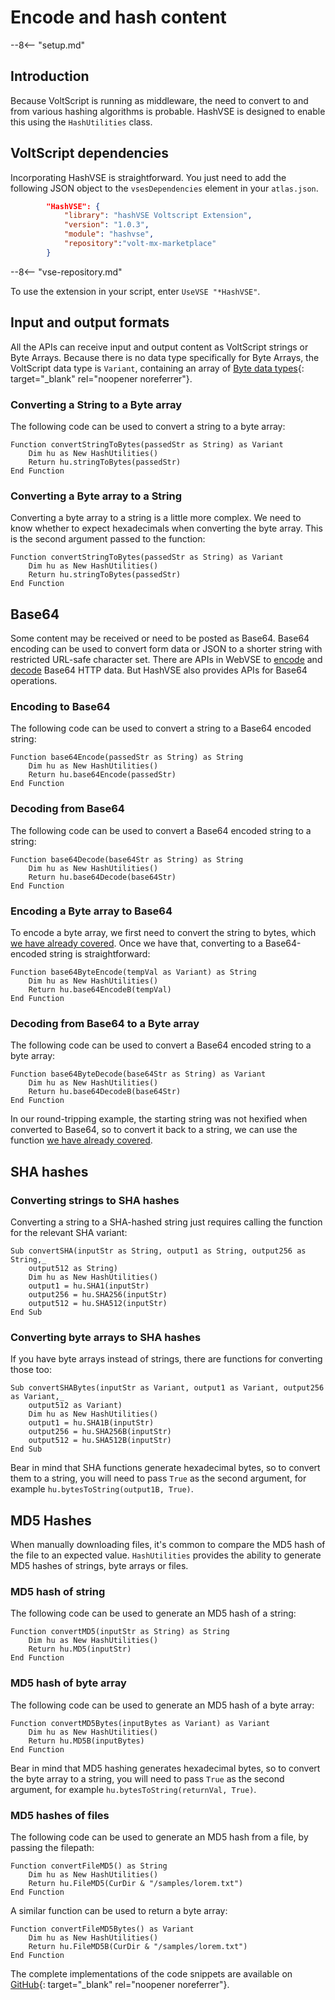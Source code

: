 # Encode and hash content

--8<-- "setup.md"

## Introduction

Because VoltScript is running as middleware, the need to convert to and from various hashing algorithms is probable. HashVSE is designed to enable this using the `HashUtilities` class.

## VoltScript dependencies

Incorporating HashVSE is straightforward. You just need to add the following JSON object to the `vsesDependencies` element in your `atlas.json`.

```json
        "HashVSE": {
            "library": "hashVSE Voltscript Extension",
            "version": "1.0.3",
            "module": "hashvse",
            "repository":"volt-mx-marketplace"
        }
```

--8<-- "vse-repository.md"

To use the extension in your script, enter `UseVSE "*HashVSE"`.

## Input and output formats

All the APIs can receive input and output content as VoltScript strings or Byte Arrays. Because there is no data type specifically for Byte Arrays, the VoltScript data type is `Variant`, containing an array of [Byte data types](https://help.hcltechsw.com/dom_designer/12.0.2/basic/LSAZ_BYTE_DATA_TYPE.html){: target="_blank" rel="noopener noreferrer"}.

### Converting a String to a Byte array

The following code can be used to convert a string to a byte array:

``` voltscript
Function convertStringToBytes(passedStr as String) as Variant
    Dim hu as New HashUtilities()
    Return hu.stringToBytes(passedStr)
End Function
```

### Converting a Byte array to a String

Converting a byte array to a string is a little more complex. We need to know whether to expect hexadecimals when converting the byte array. This is the second argument passed to the function:

``` voltscript
Function convertStringToBytes(passedStr as String) as Variant
    Dim hu as New HashUtilities()
    Return hu.stringToBytes(passedStr)
End Function
```

## Base64

Some content may be received or need to be posted as Base64. Base64 encoding can be used to convert form data or JSON to a shorter string with restricted URL-safe character set. There are APIs in WebVSE to [encode](./web.md#encode-body-content) and [decode](./web.md#decode-and-request-body-content) Base64 HTTP data. But HashVSE also provides APIs for Base64 operations.

### Encoding to Base64

The following code can be used to convert a string to a Base64 encoded string:

``` voltscript
Function base64Encode(passedStr as String) as String
    Dim hu as New HashUtilities()
    Return hu.base64Encode(passedStr)
End Function
```

### Decoding from Base64

The following code can be used to convert a Base64 encoded string to a string:

``` voltscript
Function base64Decode(base64Str as String) as String
    Dim hu as New HashUtilities()
    Return hu.base64Decode(base64Str)
End Function
```

### Encoding a Byte array to Base64

To encode a byte array, we first need to convert the string to bytes, which [we have already covered](#converting-a-string-to-a-byte-array). Once we have that, converting to a Base64-encoded string is straightforward:

``` voltscript
Function base64ByteEncode(tempVal as Variant) as String
    Dim hu as New HashUtilities()
    Return hu.base64EncodeB(tempVal)
End Function
```

### Decoding from Base64 to a Byte array

The following code can be used to convert a Base64 encoded string to a byte array:

``` voltscript
Function base64ByteDecode(base64Str as String) as Variant
    Dim hu as New HashUtilities()
    Return hu.base64DecodeB(base64Str)
End Function
```

In our round-tripping example, the starting string was not hexified when converted to Base64, so to convert it back to a string, we can use the function [we have already covered](#converting-a-byte-array-to-a-string).

## SHA hashes

### Converting strings to SHA hashes

Converting a string to a SHA-hashed string just requires calling the function for the relevant SHA variant:

``` voltscript
Sub convertSHA(inputStr as String, output1 as String, output256 as String,_
    output512 as String)
    Dim hu as New HashUtilities()
    output1 = hu.SHA1(inputStr)
    output256 = hu.SHA256(inputStr)
    output512 = hu.SHA512(inputStr)
End Sub
```

### Converting byte arrays to SHA hashes

If you have byte arrays instead of strings, there are functions for converting those too:

``` voltscript
Sub convertSHABytes(inputStr as Variant, output1 as Variant, output256 as Variant,_
    output512 as Variant)
    Dim hu as New HashUtilities()
    output1 = hu.SHA1B(inputStr)
    output256 = hu.SHA256B(inputStr)
    output512 = hu.SHA512B(inputStr)
End Sub
```

Bear in mind that SHA functions generate hexadecimal bytes, so to convert them to a string, you will need to pass `True` as the second argument, for example `hu.bytesToString(output1B, True)`.

## MD5 Hashes

When manually downloading files, it's common to compare the MD5 hash of the file to an expected value. `HashUtilities` provides the ability to generate MD5 hashes of strings, byte arrays or files.

### MD5 hash of string

The following code can be used to generate an MD5 hash of a string:

``` voltscript
Function convertMD5(inputStr as String) as String
    Dim hu as New HashUtilities()
    Return hu.MD5(inputStr)
End Function
```

### MD5 hash of byte array

The following code can be used to generate an MD5 hash of a byte array:

``` voltscript
Function convertMD5Bytes(inputBytes as Variant) as Variant
    Dim hu as New HashUtilities()
    Return hu.MD5B(inputBytes)
End Function
```

Bear in mind that MD5 hashing generates hexadecimal bytes, so to convert the byte array to a string, you will need to pass `True` as the second argument, for example `hu.bytesToString(returnVal, True)`.

### MD5 hashes of files

The following code can be used to generate an MD5 hash from a file, by passing the filepath:

``` voltscript
Function convertFileMD5() as String
    Dim hu as New HashUtilities()
    Return hu.FileMD5(CurDir & "/samples/lorem.txt")
End Function
```

A similar function can be used to return a byte array:

``` voltscript
Function convertFileMD5Bytes() as Variant
    Dim hu as New HashUtilities()
    Return hu.FileMD5B(CurDir & "/samples/lorem.txt")
End Function
```

The complete implementations of the code snippets are available on [GitHub](https://github.com/HCL-TECH-SOFTWARE/voltscript-samples/tree/main/samples/hashvse){: target="_blank" rel="noopener noreferrer"}.